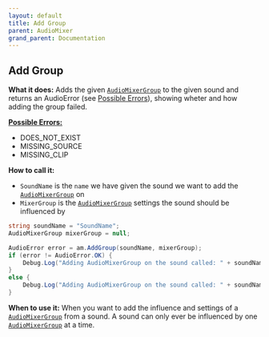 ```yaml
---
layout: default
title: Add Group
parent: AudioMixer
grand_parent: Documentation
---
```


## Add Group
**What it does:**
Adds the given [```AudioMixerGroup```](https://docs.unity3d.com/ScriptReference/Audio.AudioMixerGroup.html) to the given sound and returns an AudioError (see [Possible Errors](https://mathewhdyt.github.io/Unity-Audio-Manager/docs/documentation/index/#possible-errors)), showing wheter and how adding the group failed.

[**Possible Errors:**](https://mathewhdyt.github.io/Unity-Audio-Manager/docs/documentation/index/#possible-errors)
- DOES_NOT_EXIST
- MISSING_SOURCE
- MISSING_CLIP

**How to call it:**
- ```SoundName``` is the ```name``` we have given the sound we want to add the [```AudioMixerGroup```](https://docs.unity3d.com/ScriptReference/Audio.AudioMixerGroup.html) on
- ```MixerGroup``` is the [```AudioMixerGroup```](https://docs.unity3d.com/ScriptReference/Audio.AudioMixerGroup.html) settings the sound should be influenced by

```csharp
string soundName = "SoundName";
AudioMixerGroup mixerGroup = null;

AudioError error = am.AddGroup(soundName, mixerGroup);
if (error != AudioError.OK) {
    Debug.Log("Adding AudioMixerGroup on the sound called: " + soundName + " failed with error id: " + err);
}
else {
    Debug.Log("Adding AudioMixerGroup on the sound called: " + soundName + " succesfull");
}
```

**When to use it:**
When you want to add the influence and settings of a [```AudioMixerGroup```](https://docs.unity3d.com/ScriptReference/Audio.AudioMixerGroup.html) from a sound. A sound can only ever be influenced by one [```AudioMixerGroup```](https://docs.unity3d.com/ScriptReference/Audio.AudioMixerGroup.html) at a time.
